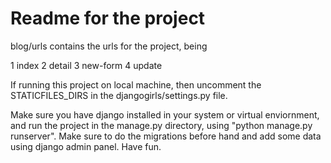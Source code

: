 # Readme for the project

blog/urls contains the urls for the project, being

1 index
2 detail
3 new-form
4 update

If running this project on local machine, then uncomment the STATICFILES_DIRS in the djangogirls/settings.py file.

Make sure you have django installed in your system or virtual enviornment, and run the project in the manage.py directory, using "python manage.py runserver".
Make sure to do the migrations before hand and add some data using django admin panel.
Have fun.
